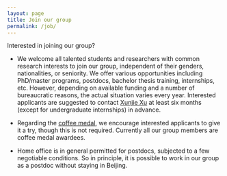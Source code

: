 ```yaml
---
layout: page
title: Join our group
permalink: /job/
---
```


Interested in joining our group? 

 - We welcome all talented students and researchers with common research interests to join our group, independent of their genders, nationalities, or seniority. We offer various opportunities including PhD/master programs, postdocs, bachelor thesis training, internships, etc. However, depending on available funding and a number of bureaucratic reasons, the actual situation varies every year. Interested applicants are suggested to contact [Xunjie Xu](/about/) at least six months (except for undergraduate internships) in advance.

 - Regarding the [coffee medal](/_posts/2021-09-18-coffee.md), we encourage interested applicants to give it a try, though this is not required. Currently all our group members are coffee medal awardees. 

 - Home office is in general permitted for postdocs, subjected to a few negotiable conditions. So in principle, it is possible to work in our group as a postdoc without staying in Beijing. 
